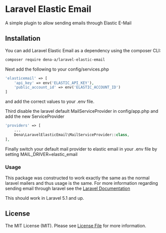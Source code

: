 # Laravel Elastic Email
A simple plugin to allow sending emails through Elastic E-Mail

## Installation

You can add Laravel Elastic Email as a dependency using the composer CLI:

```bash
composer require dena-a/laravel-elastic-email
```

Next add the following to your config/services.php
```php
'elasticemail' => [
	'api_key' => env('ELASTIC_API_KEY'),
	'public_account_id' => env('ELASTIC_ACCOUNT_ID')
]
```
and add the correct values to your .env file.

Third disable the laravel default MailServiceProvider in config/app.php and add the new ServiceProvider
```php
'providers' => [
    ...
    Dena\LaravelElasticEmail\MailServiceProvider::class,
],
```

Finally switch your default mail provider to elastic email in your .env file by setting MAIL_DRIVER=elastic_email

### Usage ###

This package was constructed to work exactly the same as the normal laravel mailers and thus usage is the same.
For more information regarding sending email through laravel see the [Laravel Documentation](https://laravel.com/docs/master/mail)

This should work in Laravel 5.1 and up.

## License

The MIT License (MIT). Please see [License File](LICENSE.md) for more information.